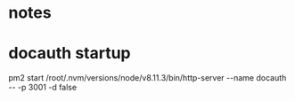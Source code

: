 # notes
# docauth startup 
pm2 start /root/.nvm/versions/node/v8.11.3/bin/http-server --name docauth -- -p 3001 -d false


